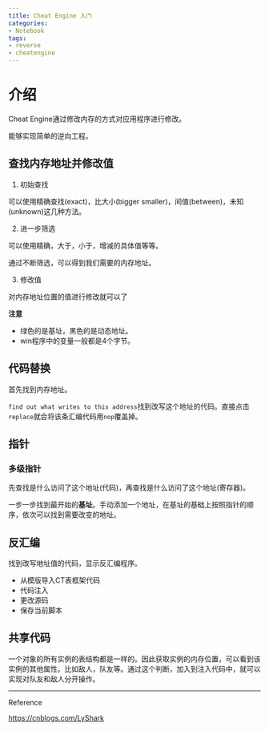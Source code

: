 ```yaml
---
title: Cheat Engine 入门
categories:
- Notebook
tags:
- reverse
- cheatengine
---
```


# 介绍

Cheat Engine通过修改内存的方式对应用程序进行修改。

能够实现简单的逆向工程。

## 查找内存地址并修改值

1. 初始查找

可以使用精确查找(exact)，比大小(bigger smaller)，间值(between)，未知(unknown)这几种方法。

2. 进一步筛选

可以使用精确，大于，小于，增减的具体值等等。

通过不断筛选，可以得到我们需要的内存地址。

3. 修改值

对内存地址位置的值进行修改就可以了

**注意**

- 绿色的是基址，黑色的是动态地址。
- win程序中的变量一般都是4个字节。

## 代码替换

首先找到内存地址。

`find out what writes to this address`找到改写这个地址的代码。直接点击`replace`就会将该条汇编代码用`nop`覆盖掉。

## 指针

### 多级指针

先查找是什么访问了这个地址(代码)，再查找是什么访问了这个地址(寄存器)。

一步一步找到最开始的**基址**。手动添加一个地址，在基址的基础上按照指针的顺序，依次可以找到需要改变的地址。

## 反汇编

找到改写地址值的代码，显示反汇编程序。

- 从模版导入CT表框架代码
- 代码注入
- 更改源码
- 保存当前脚本

## 共享代码

一个对象的所有实例的表结构都是一样的。因此获取实例的内存位置，可以看到该实例的其他属性。比如敌人，队友等。通过这个判断，加入到注入代码中，就可以实现对队友和敌人分开操作。



---

Reference

https://cnblogs.com/LyShark







